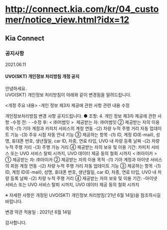 # http://connect.kia.com/kr/04_customer/notice_view.html?idx=12

## Kia Connect

### 공지사항 

2021.06.11

#### UVO(SKT) 개인정보 처리방침 개정 공지

안녕하세요.  
UVO(SKT) 개인정보 처리방침이 아래와 같이 변경됨을 알려드립니다.  

<개정 주요 내용>
-개인 정보 제3자 제공에 관한 사항 관련 내용 수정

개인정보처리방침 변경 사항 공지드립니다.
● 조항: 4. 개인 정보 제3자 제공에 관한 사항
-수정 전: -
-수정 후:
< ㈜어썸잇 >
 제공받는 자: ㈜어썸잇
② 제공받는 자의 이용 목적
-(1) 기아 계정과 카피치 서비스의 계정 연동
-(2) 차량 누적 주행 거리 자동 업데이트 기능
-(3) 주유 시점 자동 안내 기능
③ 제공하는 항목
-(1) ID, 계정 ID(E-mail), 성명, 휴대폰 번호, 생년월일, car ID, 차종, 연료 타입, UVO 내 차량 등록 날짜
-(2) 차량 누적 주행 거리
-(3) 주행 가능 거리
④ 제공받는 자의 보유 및 이용 기간: 카피치 서비스 또는 UVO 서비스 탈퇴 시까지, UVO 데이터 제공 동의 철회 시까지
< ㈜아이카 >
① 제공받는 자: ㈜아이카
② 제공받는 자의 이용 목적
-(1) 기아 계정과 아이넷 서비스의 회원 계정 연동
-(2) 차량 누적 주행 거리 자동 업데이트 기능
③ 제공하는 항목
-(1) ID, 계정 ID(E-mail), 성명, 휴대폰 번호, 생년월일, car ID, 차종, 연료 타입, UVO 내 차량 등록 날짜
-(2) 차량 누적 주행 거리
④ 제공받는 자의 보유 및 이용 기간:
-아이넷 서비스 또는 UVO 서비스 탈퇴 시까지, UVO 데이터 제공 동의 철회 시까지

※ 자세한 사항은 개정된 UVO(SKT) 개인정보 처리방침(’21년 6월 14일)을 참조하시길 바랍니다.

변경 약관 적용일 : 2021년 6월 14일  

감사합니다.
